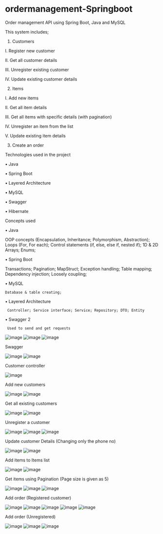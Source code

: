# ordermanagement-Springboot
Order management API using Spring Boot, Java and MySQL

This system includes; 

1.	Customers

I.	Register new customer

II.	Get all customer details

III.	Unregister existing customer

IV.	Update existing customer details


2.	Items

I.	Add new items

II.	Get all item details

III.	Get all items with specific details (with pagination)

IV.	Unregister an item from the list

V.	Update existing item details


3.	Create an order


Technologies used in the project

•	Java 

•	Spring Boot

•	Layered Architecture

•	MySQL

•	Swagger

•	Hibernate



Concepts used

•	Java

OOP concepts (Encapsulation, Inheritance; Polymorphism, Abstraction); Loops (For, For each); Control statements (if, else, else if, nested if); 1D & 2D Arrays; Enums;

•	Spring Boot

Transactions; Pagination; MapStruct; Exception handling; Table mapping; Dependency injection; Loosely coupling;

•	MySQL
    
    Database & table creating; 

•	Layered Architecture
     
     Controller; Service interface; Service; Repository; DTO; Entity

•	Swagger 2
     
     Used to send and get requests
     
![image](https://github.com/NuwanSKar/ordermanagement-Springboot/assets/126737598/492b0779-3c5b-45ee-bb76-b3c6e9e4e286)
![image](https://github.com/NuwanSKar/ordermanagement-Springboot/assets/126737598/e352700f-90d6-4185-a294-e14c3ea816a4)
![image](https://github.com/NuwanSKar/ordermanagement-Springboot/assets/126737598/e7d665a1-bd45-4c21-a44e-2fba48459326)

Swagger

![image](https://github.com/NuwanSKar/ordermanagement-Springboot/assets/126737598/902329c4-8802-4503-ae0a-c30079d46375)
![image](https://github.com/NuwanSKar/ordermanagement-Springboot/assets/126737598/95c2f0e6-1982-453c-8d12-3e9ebfcba942)

Customer controller

![image](https://github.com/NuwanSKar/ordermanagement-Springboot/assets/126737598/0aa09f9e-bd35-47e2-84a6-bd3ddec81e00)

Add new customers

![image](https://github.com/NuwanSKar/ordermanagement-Springboot/assets/126737598/d2fc2724-578e-4073-aade-d6c8abc843c0)
![image](https://github.com/NuwanSKar/ordermanagement-Springboot/assets/126737598/65bc777e-ce79-4217-99d4-a14873fd7bd1)
 
Get all existing customers

![image](https://github.com/NuwanSKar/ordermanagement-Springboot/assets/126737598/e6748ca0-d56a-4d34-a503-86e94d575b7b)
![image](https://github.com/NuwanSKar/ordermanagement-Springboot/assets/126737598/e78662f9-05ea-4c81-bb8c-76b966b6fdc3)
  
Unregister a customer
 
![image](https://github.com/NuwanSKar/ordermanagement-Springboot/assets/126737598/2292f695-9135-4422-aab4-d6a3ddfaaf2e)
![image](https://github.com/NuwanSKar/ordermanagement-Springboot/assets/126737598/95f8a5f3-a04c-4393-9dc0-4e3335844e53)
![image](https://github.com/NuwanSKar/ordermanagement-Springboot/assets/126737598/aae40d49-19d8-4fc5-926c-9e236e86e5cd)

Update customer Details
(Changing only the phone no)

![image](https://github.com/NuwanSKar/ordermanagement-Springboot/assets/126737598/ccb2c31f-6e2c-4bef-a7aa-a5a13def213c)
![image](https://github.com/NuwanSKar/ordermanagement-Springboot/assets/126737598/b3dc44db-bc68-4d98-be36-807811f4272d)

Add items to Items list

![image](https://github.com/NuwanSKar/ordermanagement-Springboot/assets/126737598/364f74bb-6817-4292-a320-b04f270400ac)
![image](https://github.com/NuwanSKar/ordermanagement-Springboot/assets/126737598/0245080a-ad75-4b78-be09-e069aefbb319)
 
Get items using Pagination
(Page size is given as 5)

![image](https://github.com/NuwanSKar/ordermanagement-Springboot/assets/126737598/b8d4dc99-5fe9-438f-880d-5ddceb407ff3)
![image](https://github.com/NuwanSKar/ordermanagement-Springboot/assets/126737598/ef2f6205-13a0-4a5a-a1a4-bafe4d1b3481)
![image](https://github.com/NuwanSKar/ordermanagement-Springboot/assets/126737598/3c3be6c7-20a5-496e-9aef-1192fb741830)
  
Add order (Registered customer)

![image](https://github.com/NuwanSKar/ordermanagement-Springboot/assets/126737598/8510bf45-98d5-418f-b699-e61ec5052a1e)
![image](https://github.com/NuwanSKar/ordermanagement-Springboot/assets/126737598/8274f0c4-377d-46d6-9dd9-a918488fae54)
![image](https://github.com/NuwanSKar/ordermanagement-Springboot/assets/126737598/d4724ace-3673-4701-a967-95f61d89d209)
![image](https://github.com/NuwanSKar/ordermanagement-Springboot/assets/126737598/3530a870-0e12-491d-92a4-405ed93b54b3)
![image](https://github.com/NuwanSKar/ordermanagement-Springboot/assets/126737598/6e54226c-7255-4b19-98d2-fd263783a6b3)
 
Add order (Unregistered)

![image](https://github.com/NuwanSKar/ordermanagement-Springboot/assets/126737598/1937e053-ee24-4cab-aca6-c5c4d294351d)
![image](https://github.com/NuwanSKar/ordermanagement-Springboot/assets/126737598/d389e31f-a871-48a0-9aba-771ac4d29eb7)
![image](https://github.com/NuwanSKar/ordermanagement-Springboot/assets/126737598/418a541d-a472-455c-8125-9865b19b45e9)
 

 
 





